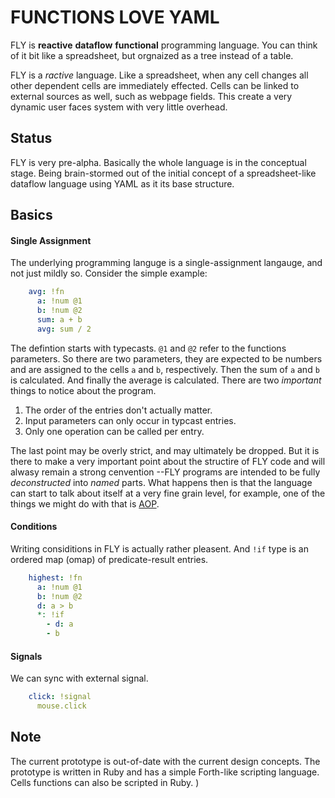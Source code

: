 FUNCTIONS LOVE YAML
===================

FLY is **reactive** **dataflow** **functional** programming language.
You can think of it bit like a spreadsheet, but orgnaized as a tree instead of a table.

FLY is a *ractive* language. Like a spreadsheet, when any cell changes all other dependent cells are immediately effected. Cells can be linked to external sources as well, such as webpage fields. This create a very dynamic user faces system with very little overhead.

## Status

FLY is very pre-alpha. Basically the whole language is in the conceptual stage. Being brain-stormed out of the initial concept of a spreadsheet-like dataflow language using YAML as it its base structure.


## Basics

#### Single Assignment

The underlying programming languge is a single-assignment langauge, and not just mildly so. Consider the simple example:

```yaml
    avg: !fn
      a: !num @1
      b: !num @2
      sum: a + b
      avg: sum / 2
```

The defintion starts with typecasts. `@1` and `@2` refer to the functions parameters. So there are two parameters, they are expected to be numbers and  are assigned to the cells `a` and `b`, respectively. Then the sum of `a` and `b` is calculated. And finally the average is calculated. There are two *important* things to notice about the program.

1. The order of the entries don't actually matter.
2. Input parameters can only occur in typcast entries.
3. Only one operation can be called per entry.

The last point may be overly strict, and may ultimately be dropped. But it is there to make a very important point about the structire of FLY code and will alwasy remain a strong cenvention --FLY programs are intended to be fully *deconstructed* into *named* parts. What happens then is that the language can start to talk about itself at a very fine grain level, for example, one of the things we might do with that is [AOP]().

#### Conditions

Writing considitions in FLY is actually rather pleasent. And `!if` type is an ordered map (omap) of predicate-result entries. 

```yaml
    highest: !fn
      a: !num @1 
      b: !num @2
      d: a > b
      *: !if
        - d: a
        - b
```

#### Signals

We can sync with external signal.

```yaml
    click: !signal
      mouse.click
```

## Note

The current prototype is out-of-date with the current design concepts. The prototype is written in Ruby and has a simple Forth-like scripting language. Cells functions can also be scripted in Ruby. )


